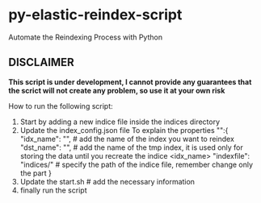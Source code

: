 # py-elastic-reindex-script
Automate the Reindexing Process with Python
## DISCLAIMER
**This script is under development, I cannot provide any guarantees that the scrict will not create any problem, so use it at your own risk**

How to run the following script:
1. Start by adding a new indice file inside the indices directory
2. Update the index_config.json file 
    To explain the properties 
     "<index name>":{
        "idx_name": "<changeme>", # add the name of the index you want to reindex
        "dst_name": "<changeme>", # add the name of the tmp index, it is used only for storing the data until you recreate the indice <idx_name>
        "indexfile": "indices/<changeme>" # specify the path of the indice file, remember change only the part 
    }
3. Update the start.sh # add the necessary information
4. finally run the script 
